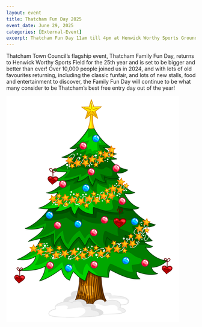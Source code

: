 ```yaml
---
layout: event
title: Thatcham Fun Day 2025
event_date: June 29, 2025
categories: [External-Event]
excerpt: Thatcham Fun Day 11am till 4pm at Henwick Worthy Sports Ground 
---
```


Thatcham Town Council’s flagship event, Thatcham Family Fun Day, returns to Henwick Worthy Sports Field for the 25th year and is set to be bigger and better than ever! Over 10,000 people joined us in 2024, and with lots of old favourites returning, including the classic funfair, and lots of new stalls, food and entertainment to discover, the Family Fun Day will continue to be what many consider to be Thatcham’s best free entry day out of the year!

![](/images/xmas-tree1.png)
